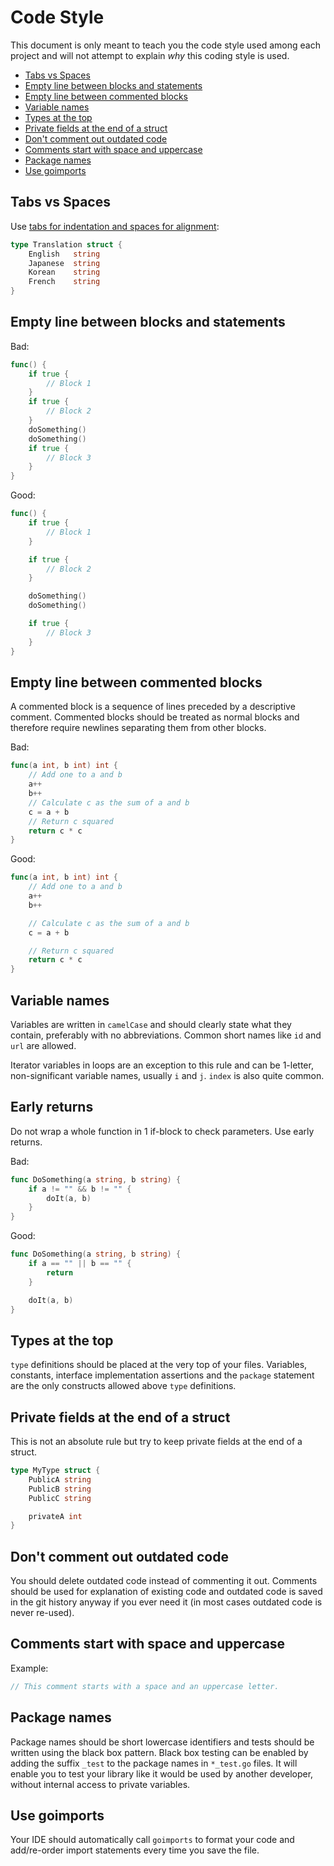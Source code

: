 # Code Style

This document is only meant to teach you the code style used among each project and will not attempt to explain *why* this coding style is used.

* [Tabs vs Spaces](#tabs-vs-spaces)
* [Empty line between blocks and statements](#empty-line-between-blocks-and-statements)
* [Empty line between commented blocks](#empty-line-between-commented-blocks)
* [Variable names](#variable-names)
* [Types at the top](#types-at-the-top)
* [Private fields at the end of a struct](#private-fields-at-the-end-of-a-struct)
* [Don't comment out outdated code](#dont-comment-out-outdated-code)
* [Comments start with space and uppercase](#comments-start-with-space-and-uppercase)
* [Package names](#package-names)
* [Use goimports](#use-goimports)

## Tabs vs Spaces

Use [tabs for indentation and spaces for alignment](https://eduardurbach.com/post/tabs-vs-spaces):

```go
type Translation struct {
	English   string
	Japanese  string
	Korean    string
	French    string
}
```

## Empty line between blocks and statements

Bad:

```go
func() {
	if true {
		// Block 1
	}
	if true {
		// Block 2
	}
	doSomething()
	doSomething()
	if true {
		// Block 3
	}
}
```

Good:

```go
func() {
	if true {
		// Block 1
	}

	if true {
		// Block 2
	}

	doSomething()
	doSomething()

	if true {
		// Block 3
	}
}
```

## Empty line between commented blocks

A commented block is a sequence of lines preceded by a descriptive comment. Commented blocks should be treated as normal blocks and therefore require newlines separating them from other blocks.

Bad:

```go
func(a int, b int) int {
	// Add one to a and b
	a++
	b++
	// Calculate c as the sum of a and b
	c = a + b
	// Return c squared
	return c * c
}
```

Good:

```go
func(a int, b int) int {
	// Add one to a and b
	a++
	b++

	// Calculate c as the sum of a and b
	c = a + b

	// Return c squared
	return c * c
}
```

## Variable names

Variables are written in `camelCase` and should clearly state what they contain, preferably with no abbreviations. Common short names like `id` and `url` are allowed.

Iterator variables in loops are an exception to this rule and can be 1-letter, non-significant variable names, usually `i` and `j`. `index` is also quite common.

## Early returns

Do not wrap a whole function in 1 if-block to check parameters. Use early returns.

Bad:

```go
func DoSomething(a string, b string) {
	if a != "" && b != "" {
		doIt(a, b)
	}
}
```

Good:

```go
func DoSomething(a string, b string) {
	if a == "" || b == "" {
		return
	}

	doIt(a, b)
}
```

## Types at the top

`type` definitions should be placed at the very top of your files. Variables, constants, interface implementation assertions and the `package` statement are the only constructs allowed above `type` definitions.

## Private fields at the end of a struct

This is not an absolute rule but try to keep private fields at the end of a struct.

```go
type MyType struct {
	PublicA string
	PublicB string
	PublicC string

	privateA int
}
```

## Don't comment out outdated code

You should delete outdated code instead of commenting it out. Comments should be used for explanation of existing code and outdated code is saved in the git history anyway if you ever need it (in most cases outdated code is never re-used).

## Comments start with space and uppercase

Example:

```go
// This comment starts with a space and an uppercase letter.
```

## Package names

Package names should be short lowercase identifiers and tests should be written using the black box pattern. Black box testing can be enabled by adding the suffix `_test` to the package names in `*_test.go` files. It will enable you to test your library like it would be used by another developer, without internal access to private variables.

## Use goimports

Your IDE should automatically call `goimports` to format your code and add/re-order import statements every time you save the file.
